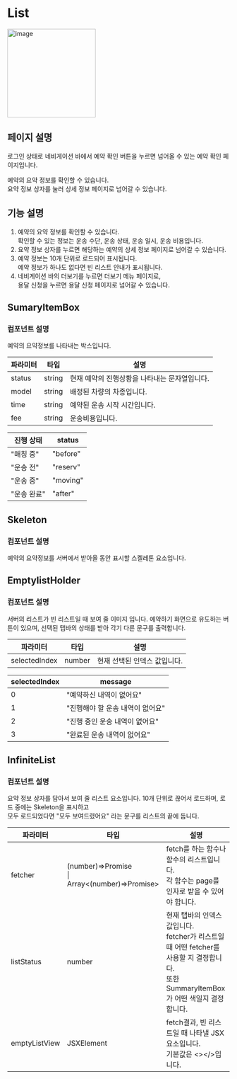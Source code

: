 # List

<img width="200" alt="image" src="https://github.com/softeerbootcamp-3rd/Team4-HansalChai/assets/37495809/4a9a731c-5ac5-419b-9ee5-9fb08d6f2a39">

## 페이지 설명
로그인 상태로 네비게이션 바에서 예약 확인 버튼을 누르면 넘어올 수 있는 예약 확인 페이지입니다.<br/>

예약의 요약 정보를 확인할 수 있습니다.<br/>
요약 정보 상자를 눌러 상세 정보 페이지로 넘어갈 수 있습니다.

## 기능 설명
1. 예약의 요약 정보를 확인할 수 있습니다. <br/>확인할 수 있는 정보는 운송 수단, 운송 상태, 운송 일시, 운송 비용입니다.
2. 요약 정보 상자를 누르면 해당하는 예약의 상세 정보 페이지로 넘어갈 수 있습니다.
3. 예약 정보는 10개 단위로 로드되어 표시됩니다. <br/>예약 정보가 하나도 없다면 빈 리스트 안내가 표시됩니다.
4. 네비게이션 바의 더보기를 누르면 더보기 메뉴 페이지로,<br/>용달 신청을 누르면 용달 신청 페이지로 넘어갈 수 있습니다.

## SumaryItemBox

### 컴포넌트 설명
예약의 요약정보를 나타내는 박스입니다.

| 파라미터 | 타입 | 설명 |
|--------|-----|-----|
| status | string | 현재 예약의 진행상황을 나타내는 문자열입니다.|
| model | string | 배정된 차량의 차종입니다.|
| time | string | 예약된 운송 시작 시간입니다.|
| fee | string | 운송비용입니다.|

| 진행 상태 | status |
|-------|--------|
|  "매칭 중" | "before" |
|  "운송 전" | "reserv" |
|  "운송 중" | "moving" |
|  "운송 완료" | "after" |

## Skeleton

### 컴포넌트 설명
예약의 요약정보를 서버에서 받아올 동안 표시할 스켈레톤 요소입니다.

## EmptylistHolder

### 컴포넌트 설명
서버의 리스트가 빈 리스트일 때 보여 줄 이미지 입니다.
예약하기 화면으로 유도하는 버튼이 있으며, 선택된 탭바의 상태를 받아 각기 다른 문구를 출력합니다.

| 파라미터 | 타입 | 설명 |
|--------|-----|-----|
| selectedIndex | number | 현재 선택된 인덱스 값입니다.|

| selectedIndex | message |
|-------|--------|
|  0 | "예약하신 내역이 없어요" |
|  1 | "진행해야 할 운송 내역이 없어요" |
|  2 | "진행 중인 운송 내역이 없어요" |
|  3 | "완료된 운송 내역이 없어요" |

## InfiniteList

### 컴포넌트 설명
요약 정보 상자를 담아서 보여 줄 리스트 요소입니다.
10개 단위로 끊어서 로드하며, 로드 중에는 Skeleton을 표시하고<br/>모두 로드되었다면 "모두 보여드렸어요" 라는 문구를 리스트의 끝에 둡니다.

| 파라미터 | 타입 | 설명 |
|--------|-----|-----|
| fetcher | (number)=>Promise <br />\| Array<(number)=>Promise> | fetch를 하는 함수나 함수의 리스트입니다.<br />각 함수는 page를 인자로 받을 수 있어야 합니다. |
| listStatus | number | 현재 탭바의 인덱스 값입니다. <br />fetcher가 리스트일 때 어떤 fetcher를 사용할 지 결정합니다. <br />또한 SummaryItemBox가 어떤 색일지 결정합니다. |
| emptyListView | JSXElement | fetch결과, 빈 리스트일 때 나타낼 JSX요소입니다.<br />기본값은 <></>입니다. |
